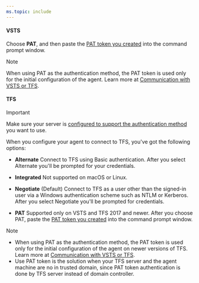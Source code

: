 ```yaml
---
ms.topic: include
---
```


#### VSTS

Choose **PAT**, and then paste the [PAT token you created](#permissions) into the command prompt window.

> [!NOTE]
> When using PAT as the authentication method, the PAT token is used only for the initial configuration of the agent. Learn more at [Communication with VSTS or TFS](../../../../concepts/agents/agents.md).

#### TFS

> [!IMPORTANT]
> 
> Make sure your server is [configured to support the authentication method](../../configure-tfs-authentication.md) you want to use. 
  
When you configure your agent to connect to TFS, you've got the following options:

* **Alternate** Connect to TFS using Basic authentication. After you select Alternate you'll be prompted for your credentials.

* **Integrated** Not supported on macOS or Linux.

* **Negotiate** (Default) Connect to TFS as a user other than the signed-in user via a Windows authentication scheme such as NTLM or Kerberos. After you select Negotiate you'll be prompted for credentials.

* **PAT** Supported only on VSTS and TFS 2017 and newer. After you choose PAT, paste the [PAT token you created](#permissions) into the command prompt window.

> [!NOTE]
> * When using PAT as the authentication method, the PAT token is used only for the initial configuration of the agent on newer versions of TFS. Learn more at [Communication with VSTS or TFS](../../../../concepts/agents/agents.md).
> * Use PAT token is the solution when your TFS server and the agent machine are no in trusted domain, since PAT token authentication is done by TFS server instead of domain controller.
